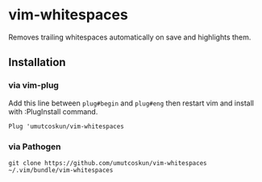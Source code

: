 # vim-whitespaces
Removes trailing whitespaces automatically on save and highlights them.

## Installation
### via vim-plug
Add this line between `plug#begin` and `plug#eng` then restart vim and install with :PlugInstall command.

```Plug 'umutcoskun/vim-whitespaces```

### via Pathogen

```git clone https://github.com/umutcoskun/vim-whitespaces ~/.vim/bundle/vim-whitespaces```
